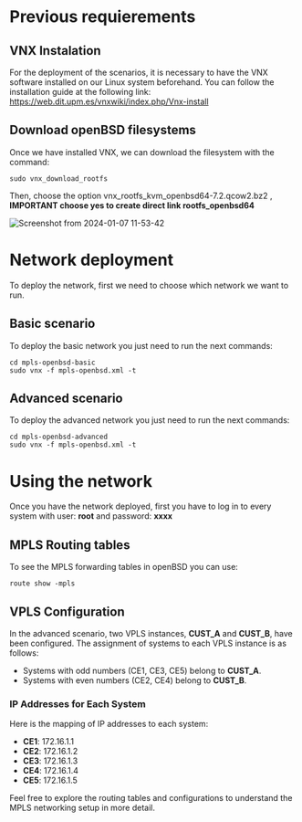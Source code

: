 # Previous requierements
##  VNX Instalation
For the deployment of the scenarios, it is necessary to have the VNX software installed on our Linux system beforehand. You can follow the installation guide at the following link: https://web.dit.upm.es/vnxwiki/index.php/Vnx-install

## Download openBSD filesystems
Once we have installed VNX, we can download the filesystem with the command:
```
sudo vnx_download_rootfs
```

Then, choose the option vnx_rootfs_kvm_openbsd64-7.2.qcow2.bz2  , **IMPORTANT choose yes to create direct link rootfs_openbsd64**

![Screenshot from 2024-01-07 11-53-42](https://github.com/avillaseca01/VNXOpenBSDMPLS/assets/121334055/ea95cdfd-4add-46ec-aa70-25eba06021b1)


# Network deployment

To deploy the network, first we need to choose which network we want to run.
## Basic scenario
To deploy the basic network you just need to run the next commands:
``` 
cd mpls-openbsd-basic
sudo vnx -f mpls-openbsd.xml -t
````

## Advanced scenario
To deploy the advanced network you just need to run the next commands:
``` 
cd mpls-openbsd-advanced
sudo vnx -f mpls-openbsd.xml -t
```
# Using the network
Once you have the network deployed, first you have to log in to every system with user: **root** and password: **xxxx**

## MPLS Routing tables
To see the MPLS forwarding tables in openBSD you can use:
``` 
route show -mpls
````
## VPLS Configuration

In the advanced scenario, two VPLS instances, **CUST_A** and **CUST_B**, have been configured. The assignment of systems to each VPLS instance is as follows:

- Systems with odd numbers (CE1, CE3, CE5) belong to **CUST_A**.
- Systems with even numbers (CE2, CE4) belong to **CUST_B**.

### IP Addresses for Each System

Here is the mapping of IP addresses to each system:

- **CE1**: 172.16.1.1
- **CE2**: 172.16.1.2
- **CE3**: 172.16.1.3
- **CE4**: 172.16.1.4
- **CE5**: 172.16.1.5

Feel free to explore the routing tables and configurations to understand the MPLS networking setup in more detail.



